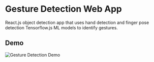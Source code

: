 # Gesture Detection Web App
React.js object detection app that uses hand detection and finger pose detection Tensorflow.js ML models to identify gestures.

## Demo
![Gesture Detection Demo](gesture_detection_demo.gif)
